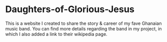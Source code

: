# Daughters-of-Glorious-Jesus
This is a website I created to share the story & career of my fave Ghanaian music band.
You can find more details regarding the band in my project, in which I also added a link to their wikipedia page.

